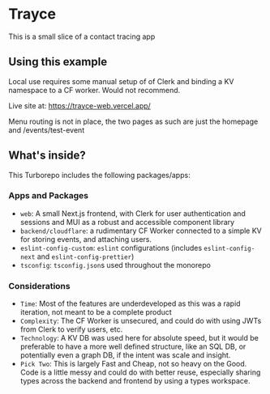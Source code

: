 # Trayce

This is a small slice of a contact tracing app

## Using this example

Local use requires some manual setup of of Clerk and binding a KV namespace to a CF worker. 
Would not recommend. 

Live site at:
https://trayce-web.vercel.app/

Menu routing is not in place, the two pages as such are just the homepage and /events/test-event

## What's inside?

This Turborepo includes the following packages/apps:

### Apps and Packages

- `web`: A small Next.js frontend, with Clerk for user authentication and sessions and MUI as a robust and accessible component library
- `backend/cloudflare`: a rudimentary CF Worker connected to a simple KV for storing events, and attaching users.
- `eslint-config-custom`: `eslint` configurations (includes `eslint-config-next` and `eslint-config-prettier`)
- `tsconfig`: `tsconfig.json`s used throughout the monorepo

### Considerations

- `Time`: Most of the features are underdeveloped as this was a rapid iteration, not meant to be a complete product
- `Complexity`: The CF Worker is unsecured, and could do with using JWTs from Clerk to verify users, etc. 
- `Technology`: A KV DB was used here for absolute speed, but it would be preferable to have a more well defined structure, like an SQL DB, or potentially even a graph DB, if the intent was scale and insight.
- `Pick Two`: This is largely Fast and Cheap, not so heavy on the Good. Code is a little messy and could do with better reuse, especially sharing types across the backend and frontend by using a types workspace. 
